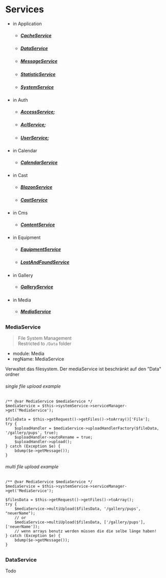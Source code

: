 # Services
- in Application
    - ##### [CacheService](#CacheService)
    - ##### [DataService](#DataService)
    - ##### [MessageService](#MessageService)
    - ##### [StatisticService](#StatisticService)
    - ##### [SystemService](#SystemService)
- in Auth
    - ##### [AccessService](#AccessService);
    - ##### [AclService](#AclService);
    - ##### [UserService](#UserService);
- in Calendar
    - ##### [CalendarService](#CalendarService)
- in Cast
    - ##### [BlazonService](#BlazonService)
    - ##### [CastService](#CastService)
- in Cms
    - ##### [ContentService](#ContentService)
- in Equipment
    - ##### [EquipmentService](#EquipmentService)
    - ##### [LostAndFoundService](#LostAndFoundService)
- in Gallery
    - ##### [GalleryService](#GalleryService)
- in Media
    - ##### [MediaService](#MediaService)



<a id="MediaService"></a>
---
### MediaService
>File System Management  
>Restricted to `/Data` folder
- module: Media
- regName: MediaService

Verwaltet das filesystem. Der mediaService ist beschränkt auf den "Data" ordner


###### single file upload example
```
/** @var MediaService $mediaService */
$mediaService = $this->systemService->serviceManager->get('MediaService');

$fileData = $this->getRequest()->getFiles()->toArray()['File'];
try {
    $uploadHandler = $mediaService->uploadHandlerFactory($fileData, '/gallery/pups', true);
    $uploadHandler->autoRename = true;
    $uploadHandler->upload();
} catch (Exception $e) {
    bdump($e->getMessage());
}

```

###### multi file upload example
```
/** @var MediaService $mediaService */
$mediaService = $this->systemService->serviceManager->get('MediaService');

$filesData = $this->getRequest()->getFiles()->toArray();
try {
    $mediaService->multiUpload($filesData, '/gallery/pups', "neuerName");
    // or 
    $mediaService->multiUpload($filesData, ['/gallery/pups'], ['neuerName']);
    // wenn arrays benutz werden müssen die die selbe länge haben!
} catch (Exception $e) {
    bdump($e->getMessage());
}
```

<a id="DataService"></a>
---
### DataService
Todo